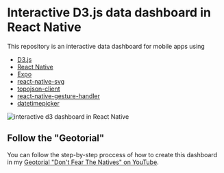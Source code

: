 # Interactive D3.js data dashboard in React Native

This repository is an interactive data dashboard for mobile apps using

- [D3.js](https://github.com/d3/d3)
- [React Native](https://github.com/facebook/react-native)
- [Expo](https://github.com/expo/expo)
- [react-native-svg](https://github.com/react-native-community/react-native-svg)
- [topojson-client](https://github.com/topojson/topojson-client)
- [react-native-gesture-handler](https://github.com/software-mansion/react-native-gesture-handler)
- [datetimepicker](https://github.com/react-native-community/datetimepicker)

![interactive d3 dashboard in React Native](https://github.com/JoBerkner/d3_dashboard_react_native/blob/master/final_app.gif)

## Follow the "Geotorial"
You can follow the step-by-step proccess of how to create this dashboard in my [Geotorial "Don't Fear The Natives" on YouTube](https://www.youtube.com/watch?v=JFE-B_Q02kc&list=PLIbNDHZVnYuZ6CxbeG5XuCI4Kvt-I--Bz).
